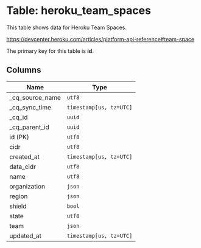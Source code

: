 # Table: heroku_team_spaces

This table shows data for Heroku Team Spaces.

https://devcenter.heroku.com/articles/platform-api-reference#team-space

The primary key for this table is **id**.

## Columns

| Name          | Type          |
| ------------- | ------------- |
|_cq_source_name|`utf8`|
|_cq_sync_time|`timestamp[us, tz=UTC]`|
|_cq_id|`uuid`|
|_cq_parent_id|`uuid`|
|id (PK)|`utf8`|
|cidr|`utf8`|
|created_at|`timestamp[us, tz=UTC]`|
|data_cidr|`utf8`|
|name|`utf8`|
|organization|`json`|
|region|`json`|
|shield|`bool`|
|state|`utf8`|
|team|`json`|
|updated_at|`timestamp[us, tz=UTC]`|